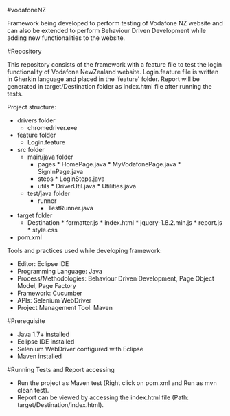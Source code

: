 #vodafoneNZ

Framework being developed to perform testing of Vodafone NZ website and can also be extended to perform Behaviour Driven Development while adding new functionalities to the website.

#Repository

This repository consists of the framework with a feature file to test the login functionality of Vodafone NewZealand website. Login.feature file is written in Gherkin language and placed in the ‘feature' folder. Report will be generated in target/Destination folder as index.html file after running the tests.

Project structure:
- drivers folder
    * chromedriver.exe
- feature folder
    - Login.feature
- src folder
    - main/java folder
        -  pages
          * HomePage.java
          * MyVodafonePage.java
          * SignInPage.java
        -  steps
          * LoginSteps.java
        -  utils
          * DriverUtil.java
          * Utilities.java   
    - test/java folder
        - runner
          * TestRunner.java
- target folder
    - Destination
          * formatter.js
          * index.html
          * jquery-1.8.2.min.js
          * report.js
          * style.css
- pom.xml 

Tools and practices used while developing framework:
- Editor: Eclipse IDE
- Programming Language: Java
- Process/Methodologies: Behaviour Driven Development, Page Object Model, Page Factory
- Framework: Cucumber
- APIs: Selenium WebDriver
- Project Management Tool: Maven

#Prerequisite

- Java 1.7+ installed
- Eclipse IDE installed
- Selenium WebDriver configured with Eclipse 
- Maven installed

#Running Tests and Report accessing

- Run the project as Maven test (Right click on pom.xml and Run as mvn clean test).
- Report can be viewed by accessing the index.html file (Path: target/Destination/index.html).
